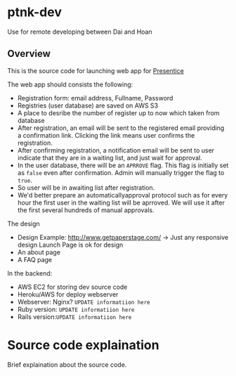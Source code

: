 ptnk-dev
========

Use for remote developing between Dai and Hoan

## Overview

This is the source code for launching web app for
[Presentice](http://www.presentice.com/)


The web app should consists the following:
- Registration form: email address, Fullname, Password
- Registries (user database) are saved on AWS S3
- A place to desribe the number of register up to now which taken from
  database
- After registration, an email will be sent to the
  registered email providing a confirmation link. Clicking the link
means user confirms the registration.
- After confirming registration, a notification email will be sent to
  user indicate that they are in a waiting list, and just wait for
approval.
- In the user database, there will be an `APRROVE` flag. This flag is
  initially set as `false` even after confirmation. Admin will manually trigger the flag to `true`.
- So user will be in awaiting list after registration.
- We'd better prepare an automaticallyapproval protocol such as for every hour the first user in the waiting list will be aprroved. We will use it after the first several hundreds of manual approvals.


The design
- Design Example: http://www.getpaperstage.com/ -> Just any responsive
  design Launch Page is ok for design
- An about page
- A FAQ page


In the backend:
- AWS EC2 for storing dev source code
- Heroku/AWS for deploy webserver
- Webserver: Nginx? `UPDATE informatiion here` 
- Ruby version: `UPDATE informatiion here`
- Rails version:`UPDATE informatiion here`


# Source code explaination
Brief explaination about the source code. 




